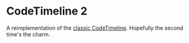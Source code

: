 # CodeTimeline 2

A reimplementation of the [classic CodeTimeline](https://github.com/briandk/gitvisualizations). Hopefully the second time's the charm.
